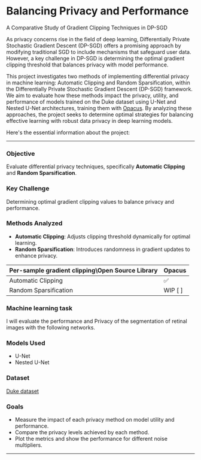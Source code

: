 # Balancing Privacy and Performance

A Comparative Study of Gradient Clipping Techniques in DP-SGD

As privacy concerns rise in the field of deep learning, Differentially Private Stochastic Gradient Descent (DP-SGD) offers a promising approach by modifying traditional SGD to include mechanisms that safeguard user data. However, a key challenge in DP-SGD is determining the optimal gradient clipping threshold that balances privacy with model performance.

This project investigates two methods of implementing differential privacy in machine learning: Automatic Clipping and Random Sparsification, within the Differentially Private Stochastic Gradient Descent (DP-SGD) framework. We aim to evaluate how these methods impact the privacy, utility, and performance of models trained on the Duke dataset using U-Net and Nested U-Net architectures, training them with [Opacus](https://github.com/pytorch/opacus). By analyzing these approaches, the project seeks to determine optimal strategies for balancing effective learning with robust data privacy in deep learning models.

Here's the essential information about the project:

---

### Objective

Evaluate differential privacy techniques, specifically **Automatic Clipping** and **Random Sparsification**.

### Key Challenge

Determining optimal gradient clipping values to balance privacy and performance.

### Methods Analyzed

- **Automatic Clipping**: Adjusts clipping threshold dynamically for optimal learning.
- **Random Sparsification**: Introduces randomness in gradient updates to enhance privacy.

| Per-sample gradient clipping\Open Source Library | Opacus     |
|--------------------------------------------------|----------- |
| Automatic Clipping                               | ✅         |
| Random Sparsification                            | WIP [ ]    |

### Machine learning task

I will evaluate the performance and Privacy of the segmentation of retinal images with the following networks.

### Models Used

- U-Net
- Nested U-Net

### Dataset

[Duke dataset](./data/DukeData/)

### Goals

- Measure the impact of each privacy method on model utility and performance.
- Compare the privacy levels achieved by each method.
- Plot the metrics and show the performance for different noise multipliers.

---
